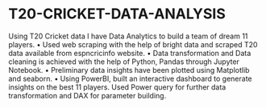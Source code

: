 # T20-CRICKET-DATA-ANALYSIS


Using T20 Cricket data I have Data Analytics to build a team of dream 11 players. 
• Used web scraping with the help of bright data and scraped T20 data available from espncricinfo website. 
• Data transformation and Data cleaning is achieved with the help of Python, Pandas through Jupyter Notebook. 
• Preliminary data insights have been plotted using Matplotlib and seaborn. 
• Using PowerBI, built an interactive dashboard to generate insights on the best 11 players. Used Power query for further data transformation and DAX for parameter building.
